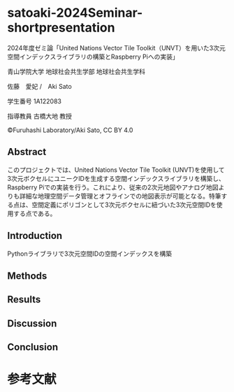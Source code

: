 # satoaki-2024Seminar-shortpresentation
2024年度ゼミ論「United Nations Vector Tile Toolkit（UNVT）を用いた3次元空間インデックスライブラリの構築とRaspberry Piへの実装」

青山学院大学 地球社会共生学部 地球社会共生学科

佐藤　愛妃 /　Aki Sato

学生番号 1A122083

指導教員 古橋大地 教授

©︎Furuhashi Laboratory/Aki Sato, CC BY 4.0

## Abstract
このプロジェクトでは、United Nations Vector Tile Toolkit (UNVT)を使用して3次元ボクセルにユニークIDを生成する空間インデックスライブラリを構築し、Raspberry Piでの実装を行う。これにより、従来の2次元地図やアナログ地図よりも詳細な地理空間データ管理とオフラインでの地図表示が可能となる。特筆する点は、空間定義にポリゴンとして3次元ボクセルに紐づいた3次元空間IDを使用する点である。

## Introduction
Pythonライブラリで3次元空間IDの空間インデックスを構築

## Methods

## Results

## Discussion

## Conclusion

# 参考文献
